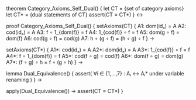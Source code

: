 theorem Category_Axioms_Self_Dual() {
  let CT = {set of category axioms}
  let CT* = {dual statements of CT}
  assert(CT = CT*)
} ↔

proof Category_Axioms_Self_Dual() {
  setAxioms(CT) {
    A1: dom(idₐ) = A
    A2: cod(idₐ) = A
    A3: f ∘ 1_{dom(f)} = f
    A4: 1_{cod(f)} ∘ f = f
    A5: dom(g ∘ f) = dom(f)
    A6: cod(g ∘ f) = cod(g)
    A7: h ∘ (g ∘ f) = (h ∘ g) ∘ f
  } →

  setAxioms(CT*) {
    A1*: cod(idₐ) = A
    A2*: dom(idₐ) = A
    A3*: 1_{cod(f)} ∘ f = f
    A4*: f ∘ 1_{dom(f)} = f
    A5*: cod(f ∘ g) = cod(f)
    A6*: dom(f ∘ g) = dom(g)
    A7*: (f ∘ g) ∘ h = f ∘ (g ∘ h)
  } →

  lemma Dual_Equivalence() {
    assert(
      ∀i ∈ {1,...,7} : 
      Aᵢ ↔ Aᵢ* under variable renaming
    )
  } →
  
  apply(Dual_Equivalence()) →
  assert(CT = CT*)
}